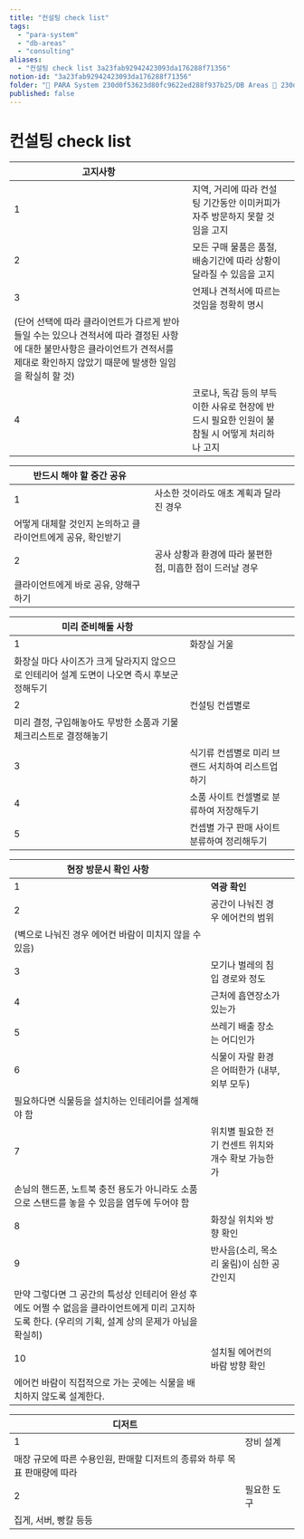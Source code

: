 ```yaml
---
title: "컨설팅 check list"
tags:
  - "para-system"
  - "db-areas"
  - "consulting"
aliases:
  - "컨설팅 check list 3a23fab92942423093da176288f71356"
notion-id: "3a23fab92942423093da176288f71356"
folder: "🚀 PARA System 230d0f53623d80fc9622ed288f937b25/DB Areas 🔲 230d0f53623d812fa0e9f500c4679623/(주) 음 66e9b539f26a4b65b785de77451613c8/Consulting 2dc9598b52424ea9a92ed0b3cf650ae9"
published: false
---
```


# 컨설팅 check list

| **고지사항** |  |  |
| --- | --- | --- |
| 1 | 지역, 거리에 따라 컨설팅 기간동안 이미커피가 자주 방문하지 못할 것임을 고지 |  |
| 2 | 모든 구매 물품은 품절, 배송기간에 따라 상황이 달라질 수 있음을 고지 |  |
| 3 | 언제나 견적서에 따르는 것임을 정확히 명시
(단어 선택에 따라 클라이언트가 다르게 받아들일 수는 있으나 견적서에 따라 결정된 사항에 대한 불만사항은 클라이언트가 견적서를 제대로 확인하지 않았기 때문에 발생한 일임을 확실히 할 것) |  |
| 4 | 코로나, 독감 등의 부득이한 사유로 현장에 반드시 필요한 인원이 불참될 시 어떻게 처리하나 고지 |  |

| **반드시 해야 할 중간 공유** |  |  |
| --- | --- | --- |
| 1 | 사소한 것이라도 애초 계획과 달라진 경우
어떻게 대체할 것인지 논의하고 클라이언트에게 공유, 확인받기 |  |
| 2 | 공사 상황과 환경에 따라 불편한 점, 미흡한 점이 드러날 경우
클라이언트에게 바로 공유, 양해구하기 |  |

| **미리 준비해둘 사항** |  |  |
| --- | --- | --- |
| 1 | 화장실 거울
화장실 마다 사이즈가 크게 달라지지 않으므로 인테리어 설계 도면이 나오면 즉시 후보군 정해두기 |  |
| 2 | 컨설팅 컨셉별로
미리 결정, 구입해놓아도 무방한 소품과 기물 체크리스트로 결정해놓기 |  |
| 3 | 식기류 컨셉별로 미리 브랜드 서치하여 리스트업하기 |  |
| 4 | 소품 사이트 컨셀별로 분류하여 저장해두기 |  |
| 5 | 컨셉별 가구 판매 사이트 분류하여 정리해두기 |  |

| **현장 방문시 확인 사항** |  |  |
| --- | --- | --- |
| 1 | **역광 확인** |  |
| 2 | 공간이 나눠진 경우 에어컨의 범위
(벽으로 나눠진 경우 에어컨 바람이 미치지 않을 수 있음) |  |
| 3 | 모기나 벌레의 침입 경로와 정도 |  |
| 4 | 근처에 흡연장소가 있는가 |  |
| 5 | 쓰레기 배출 장소는 어디인가 |  |
| 6 | 식물이 자랄 환경은 어떠한가 (내부, 외부 모두)
필요하다면 식물등을 설치하는 인테리어를 설계해야 함 |  |
| 7 | 위치별 필요한 전기 컨센트 위치와 개수 확보 가능한가
손님의 핸드폰, 노트북 충전 용도가 아니라도 소품으로 스탠드를 놓을 수 있음을 염두에 두어야 함 |  |
| 8 | 화장실 위치와 방향 확인 |  |
| 9 | 반사음(소리, 목소리 울림)이 심한 공간인지
만약 그렇다면 그 공간의 특성상 인테리어 완성 후에도 어쩔 수 없음을 클라이언트에게 미리 고지하도록 한다. (우리의 기획, 설계 상의 문제가 아님을 확실히) |  |
| 10 | 설치될 에어컨의 바람 방향 확인
에어컨 바람이 직접적으로 가는 곳에는 식물을 배치하지 않도록 설계한다. |  |

| **디저트** |  |  |
| --- | --- | --- |
| 1 | 장비 설계
매장 규모에 따른 수용인원, 판매할 디저트의 종류와 하루 목표 판매량에 따라 |  |
| 2 | 필요한 도구
집게, 서버, 빵칼 등등 |  |
